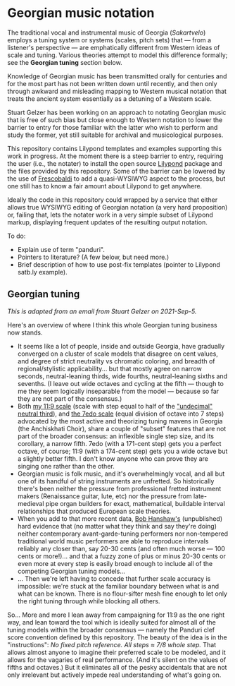 # Georgian music notation

The traditional vocal and instrumental music of Georgia (*Sakartvelo*)
employs a tuning system or systems (scales, pitch sets) 
that &mdash; from a listener's perspective &mdash; are emphatically different from Western ideas of scale and tuning.
Various theories attempt to model this difference formally; see the __Georgian tuning__ section below.

Knowledge of Georgian music has been transmitted orally for
centuries and for the most part has not been written down
until recently, and then only through awkward and misleading
mapping to Western musical notation that treats the ancient
system essentially as a detuning of a Western scale.

Stuart Gelzer has been working on an approach to notating Georgian 
music that is free of such bias but close enough to 
Western notation to lower the barrier to entry for those 
familiar with the latter who wish to perform and study the former, 
yet still suitable for archival and musicological purposes.

This repository contains Lilypond templates and examples supporting
this work in progress. At the moment there is a steep barrier to entry,
requiring the user (i.e., the notater) to install the open source
[Lilypond](https://lilypond.org) package and the files provided by this repository. Some of the
barrier can be lowered by the use of [Frescobaldi](https://www.frescobaldi.org/) to add
a quasi-WYSIWYG aspect to the process, but one still has to know a fair amount about
Lilypond to get anywhere.

Ideally the code in this repository could wrapped by a service that either allows
true WYSIWYG editing of Georgian notation (a very hard proposition) or, failing that,
lets the notater work in a very simple subset of Lilypond markup, displaying frequent
updates of the resulting output notation.

To do:
- Explain use of term "panduri".
- Pointers to literature? (A few below, but need more.)
- Brief description of how to use post-fix templates (pointer to Lilypond satb.ly example).

## Georgian tuning ##

*This is adapted from an email from Stuart Gelzer on 2021-Sep-5.*

Here's an overview of where I think this whole Georgian tuning business now stands.

- It seems like a lot of people, inside and outside Georgia, have gradually converged on a cluster of scale models that disagree on cent values, and degree of strict neutrality vs chromatic coloring, and breadth of regional/stylistic applicability... but that mostly agree on narrow seconds, neutral-leaning thirds, wide fourths, neutral-leaning sixths and sevenths. (I leave out wide octaves and cycling at the fifth &mdash; though to me they seem logically inseparable from the model &mdash; because so far they are not part of the consensus.)
- Both [my 11:9 scale](https://en.xen.wiki/w/11/9) (scale with step equal to half of the ["undecimal" neutral third](https://en.wikipedia.org/wiki/Neutral_third)), and [the 7edo scale](https://en.xen.wiki/w/7edo) (equal division of octave into 7 steps) advocated by the most active and theorizing tuning mavens in Georgia (the Anchiskhati Choir), share a couple of "subset" features that are not part of the broader consensus: an inflexible single step size, and its corollary, a narrow fifth. 7edo (with a 171-cent step) gets you a perfect octave, of course; 11:9 (with a 174-cent step) gets you a wide octave but a slightly better fifth. I don't know anyone who can prove they are singing one rather than the other.
- Georgian music is folk music, and it's overwhelmingly vocal, and all but one of its handful of string instruments are unfretted. So historically there's been neither the pressure from professional fretted instrument makers (Renaissance guitar, lute, etc) nor the pressure from late-medieval pipe organ builders for exact, mathematical, buildable interval relationships that produced European scale theories.
- When you add to that more recent data, [Bob Hanshaw's](https://www.lopezhanshaw.com/) (unpublished) hard evidence that (no matter what they think and say they're doing) neither contemporary avant-garde-tuning performers nor non-tempered traditional world music performers are able to reproduce intervals reliably any closer than, say 20-30 cents (and often much worse &mdash; 100 cents or more!)... and that a fuzzy zone of plus or minus 20-30 cents or even more at every step is easily broad enough to include all of the competing Georgian tuning models...
- ... Then we're left having to concede that further scale accuracy is impossible: we're stuck at the familiar boundary between what is and what can be known. There is no flour-sifter mesh fine enough to let only the right tuning through while blocking all others.

So... More and more I lean away from campaigning for 11:9 as the one right way, and lean toward the tool which is ideally suited for almost all of the tuning models within the broader consensus &mdash; namely the Panduri clef score convention defined by this repository. The beauty of the idea is in the "instructions": *No fixed pitch reference. All steps ≈ 7/8 whole step.* That allows almost anyone to imagine their preferred scale to be modeled, and it allows for the vagaries of real performance. (And it's silent on the values of fifths and octaves.) But it eliminates all of the pesky accidentals that are not only irrelevant but actively impede real understanding of what's going on. 
